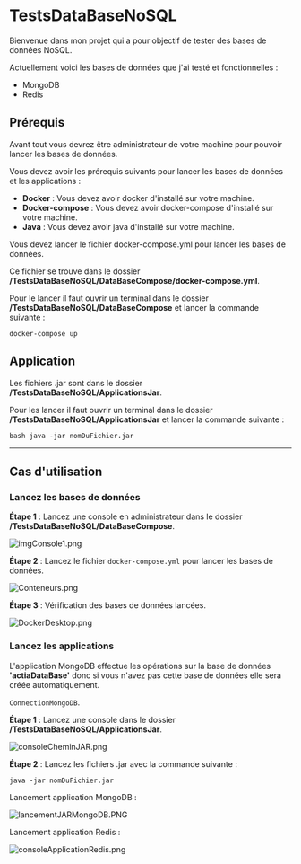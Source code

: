 # TestsDataBaseNoSQL

Bienvenue dans mon projet qui a pour objectif de tester des bases de données NoSQL.

Actuellement voici les bases de données que j'ai testé et fonctionnelles :

- MongoDB
- Redis


## Prérequis

Avant tout vous devrez être administrateur de votre machine pour pouvoir lancer les bases de données.

Vous devez avoir les prérequis suivants pour lancer les bases de données et les applications :

- **Docker** : Vous devez avoir docker d'installé sur votre machine.
- **Docker-compose** : Vous devez avoir docker-compose d'installé sur votre machine.
- **Java** : Vous devez avoir java d'installé sur votre machine.

Vous devez lancer le fichier docker-compose.yml pour lancer les bases de données.

Ce fichier se trouve dans le dossier **/TestsDataBaseNoSQL/DataBaseCompose/docker-compose.yml**.

Pour le lancer il faut ouvrir un terminal dans le dossier **/TestsDataBaseNoSQL/DataBaseCompose** et lancer la commande suivante :

```docker-compose up```

## Application

Les fichiers .jar sont dans le dossier **/TestsDataBaseNoSQL/ApplicationsJar**.

Pour les lancer il faut ouvrir un terminal dans le dossier **/TestsDataBaseNoSQL/ApplicationsJar** et lancer la commande suivante :

```bash java -jar nomDuFichier.jar```

--------------------

## Cas d'utilisation


### Lancez les bases de données


**Étape 1** : Lancez une console en administrateur dans le dossier **/TestsDataBaseNoSQL/DataBaseCompose**.

![imgConsole1.png](imgREADME%2FimgConsole1.png)

**Étape 2** : Lancez le fichier `docker-compose.yml` pour lancer les bases de données.

![Conteneurs.png](imgREADME%2FConteneurs.png)

**Étape 3** : Vérification des bases de données lancées.

![DockerDesktop.png](imgREADME%2FDockerDesktop.png)

### Lancez les applications

L'application MongoDB effectue les opérations sur la base de données **'actiaDataBase'** donc si vous
n'avez pas cette base de données elle sera créée automatiquement.

`ConnectionMongoDB`.

**Étape 1** : Lancez une console dans le dossier **/TestsDataBaseNoSQL/ApplicationsJar**.

![consoleCheminJAR.png](imgREADME%2FconsoleCheminJAR.png)

**Étape 2** : Lancez les fichiers .jar avec la commande suivante :

```java -jar nomDuFichier.jar```

Lancement application MongoDB :

![lancementJARMongoDB.PNG](imgREADME%2FlancementJARMongoDB.PNG)

Lancement application Redis : 

![consoleApplicationRedis.png](imgREADME%2FconsoleApplicationRedis.png)